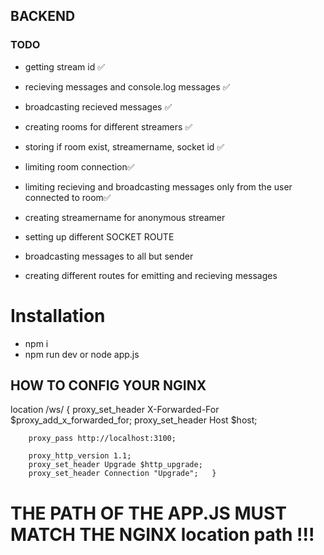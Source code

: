 ## BACKEND

### TODO

- getting stream id ✅
- recieving messages and console.log messages ✅
- broadcasting recieved messages ✅
- creating rooms for different streamers ✅
- storing if room exist, streamername, socket id ✅
- limiting room connection✅
- limiting recieving and broadcasting messages only from the user connected to room✅
- creating streamername for anonymous streamer

- setting up different SOCKET ROUTE
- broadcasting messages to all but sender
- creating different routes for emitting and recieving messages

# Installation

- npm i
- npm run dev or node app.js

## HOW TO CONFIG YOUR NGINX

location /ws/ {
proxy_set_header X-Forwarded-For $proxy_add_x_forwarded_for;
proxy_set_header Host $host;

        proxy_pass http://localhost:3100;

        proxy_http_version 1.1;
        proxy_set_header Upgrade $http_upgrade;
        proxy_set_header Connection "Upgrade";   }

# THE PATH OF THE APP.JS MUST MATCH THE NGINX location path !!!
